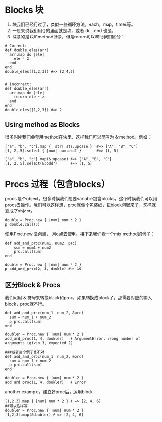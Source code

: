 # Blocks 块
1. 块我们已经用过了，类似一些循环方法，each，map，times等。
2. 一般来说我们用{}的里面就是块，或者 do...end 也是。
3. 注意的是块和method很像，但是return可以帮助我们区分：
```
# Correct:
def double_eles(arr)
  arr.map do |ele|
    ele * 2
  end
end
double_eles([1,2,3]) #=> [2,4,6]


# Incorrect:
def double_eles(arr)
  arr.map do |ele|
    return ele * 2
  end
end
double_eles([1,2,3]) #=> 2
```
## Using method as Blocks
很多时候我们会套用method在块里，这样我们可以简写为 &:method。例如：
```
["a", "b", "c"].map { |str| str.upcase }  #=> ["A", "B", "C"]
[1, 2, 5].select { |num| num.odd? }       #=> [1, 5]

["a", "b", "c"].map(&:upcase) #=> ["A", "B", "C"]
[1, 2, 5].select(&:odd?)      #=> [1, 5]
```
# Procs 过程（包含blocks）
procs 是个object。很多时候我们想要variable包含blocks，这个时候我们可以用procs去操作。我们可以这样想，proc就像个包装纸，把block包起来了，这样就变成了object。
```
double = Proc.new { |num| num * 2 }
p double.call(3)
```
使用Proc.new 去创建， 用call去使用。接下来我们看一个mix method的例子：
```
def add_and_proc(num1, num2, prc)
    sum = num1 + num2
    prc.call(sum)
end

double = Proc.new { |num| num * 2 }
p add_and_proc(2, 3, double) #=> 10
```
## 区分Block & Procs
我们可用 & 符号来转换block和proc，如果转换成block了，那需要对应的输入block，proc就不行。
```
def add_and_proc(num_1, num_2, &prc)
  sum = num_1 + num_2
  p prc.call(sum)
end

doubler = Proc.new { |num| num * 2 }
add_and_proc(1, 4, doubler)   # ArgumentError: wrong number of arguments (given 3, expected 2)

###或者这个例子也不对
def add_and_proc(num_1, num_2, &prc)
  sum = num_1 + num_2
  p prc.call(sum)
end

doubler = Proc.new { |num| num * 2 }
add_and_proc(1, 4, doubler)   # Error

```
another example，建立好proc后，运用block
```
[1,2,3].map { |num| num * 2 } # => [2, 4, 6]
##可以这样写
doubler = Proc.new { |num| num * 2 }
[1,2,3].map(&doubler) # => [2, 4, 6]
```



